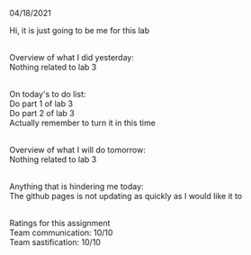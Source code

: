 
04/18/2021

Hi, it is just going to be me for this lab
<br>
<br>

Overview of what I did yesterday:<br>
Nothing related to lab 3<br>
<br>


On today's to do list:<br>
Do part 1 of lab 3<br>
Do part 2 of lab 3<br>
Actually remember to turn it in this time<br>
<br>


Overview of what I will do tomorrow:<br>
Nothing related to lab 3<br>
<br>


Anything that is hindering me today:<br>
The github pages is not updating as quickly as I would like it to<br>
<br>


Ratings for this assignment<br>
Team communication: 10/10<br>
Team sastification: 10/10<br>

